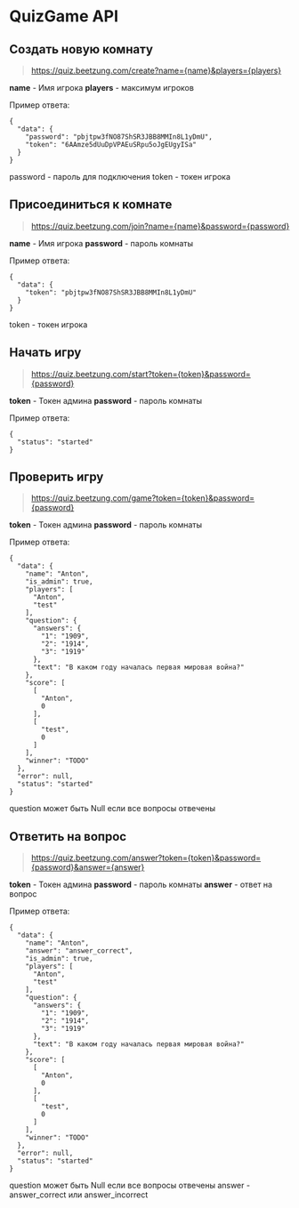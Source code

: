 
# QuizGame API

## Создать новую комнату
> https://quiz.beetzung.com/create?name={name}&players={players}


**name** - Имя игрока
**players** - максимум игроков

Пример ответа:

    {
      "data": {
        "password": "pbjtpw3fNO87ShSR3JBB8MMIn8L1yDmU",
        "token": "6AAmze5dUuDpVPAEuSRpu5oJgEUgyISa"
      }
    }

password - пароль для подключения
token - токен игрока

## Присоединиться к комнате
> https://quiz.beetzung.com/join?name={name}&password={password}

**name** - Имя игрока
**password** - пароль комнаты

Пример ответа:

    {
      "data": {
        "token": "pbjtpw3fNO87ShSR3JBB8MMIn8L1yDmU"
      }
    }

token - токен игрока

## Начать игру 
> https://quiz.beetzung.com/start?token={token}&password={password}

**token** - Токен админа
**password** - пароль комнаты

Пример ответа:

    {
      "status": "started"
    }

## Проверить игру
> https://quiz.beetzung.com/game?token={token}&password={password}

**token** - Токен админа
**password** - пароль комнаты

Пример ответа:

```
{
  "data": {
    "name": "Anton",
    "is_admin": true,
    "players": [
      "Anton",
      "test"
    ],
    "question": {
      "answers": {
        "1": "1909",
        "2": "1914",
        "3": "1919"
      },
      "text": "В каком году началась первая мировая война?"
    },
    "score": [
      [
        "Anton",
        0
      ],
      [
        "test",
        0
      ]
    ],
    "winner": "TODO"
  },
  "error": null,
  "status": "started"
}
```
question может быть Null если все вопросы отвечены

## Ответить на вопрос
> https://quiz.beetzung.com/answer?token={token}&password={password}&answer={answer}

**token** - Токен админа
**password** - пароль комнаты
**answer** - ответ на вопрос

Пример ответа:

```
{
  "data": {
    "name": "Anton",
    "answer": "answer_correct",
    "is_admin": true,
    "players": [
      "Anton",
      "test"
    ],
    "question": {
      "answers": {
        "1": "1909",
        "2": "1914",
        "3": "1919"
      },
      "text": "В каком году началась первая мировая война?"
    },
    "score": [
      [
        "Anton",
        0
      ],
      [
        "test",
        0
      ]
    ],
    "winner": "TODO"
  },
  "error": null,
  "status": "started"
}
```
question может быть Null если все вопросы отвечены
answer - answer_correct или answer_incorrect
